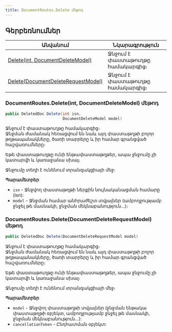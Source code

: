 ```yaml
---
title: DocumentRoutes.Delete մեթոդ
---
```


## Գերբեռնումներ

| Անվանում | Նկարագրություն |
|--|--|
| [Delete(int, DocumentDeleteModel)](#documentroutesdeleteint-documentdeletemodel-մեթոդ)| Ջնջում է փաստաթուղթը համակարգից։ |
| [Delete(DocumentDeleteRequestModel)](#documentroutesdeletedocumentdeleterequestmodel-մեթոդ)| Ջնջում է փաստաթուղթը համակարգից։ |

### DocumentRoutes.Delete(int, DocumentDeleteModel) մեթոդ

```c#
public DeletedDoc Delete(int isn, 
                         DocumentDeleteModel model)
```

Ջնջում է փաստաթուղթը համակարգից։  
Ջնջման ժամանակ հեռացվում են նաև այդ փաստաթղթի բոլոր թղթապանակները, ծառի տարրերը և իր համար գրանցված հաշվառումները։

Եթե փաստաթուղթը ունի ենթափաստաթղթեր, ապա ջնջումը չի կատարվի և կառաջանա սխալ։

Ջնջումը տեղի է ունենում տրանզակցիայի մեջ։

**Պարամետրեր**

* `isn` - Ջնջվող փաստաթղթի ներքին նույնականացման համարը (isn):
* `model` - Ջնջման համար անհրաժեշտ տվյալներ (ամբողջությամբ ջնջել թե մասնակի, ջնջման մեկնաբանություն...)։

### DocumentRoutes.Delete(DocumentDeleteRequestModel) մեթոդ

```c#
public DeletedDoc Delete(DocumentDeleteRequestModel model)
```

Ջնջում է փաստաթուղթը համակարգից։  
Ջնջման ժամանակ հեռացվում են նաև այդ փաստաթղթի բոլոր թղթապանակները, ծառի տարրերը և իր համար գրանցված հաշվառումները։

Եթե փաստաթուղթը ունի ենթափաստաթղթեր, ապա ջնջումը չի կատարվի և կառաջանա սխալ։

Ջնջումը տեղի է ունենում տրանզակցիայի մեջ։

**Պարամետրեր**

* `model` - Ջնջվող փաստաթղթի տվյալներ (ջնջման ենթակա փաստաթղթի օբյեկտ, ամբողջությամբ ջնջել թե մասնակի, ջնջման մեկնաբանություն...):
* `cancellationToken` - Ընդհատման օբյեկտ:

